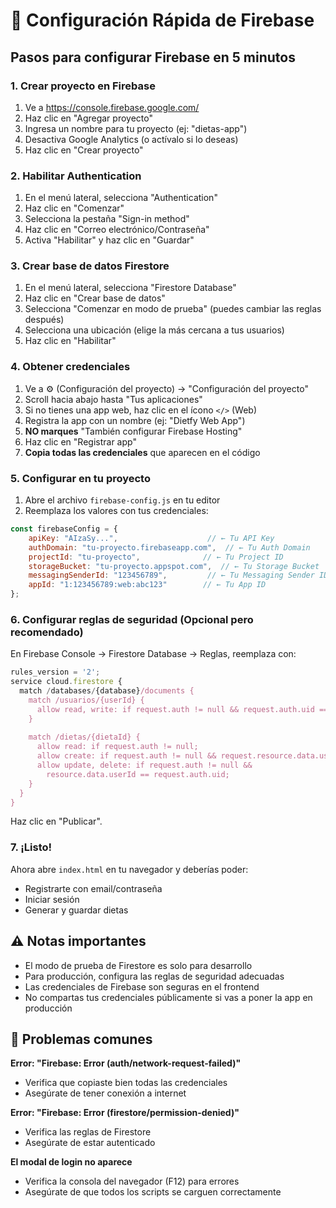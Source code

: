 # 🔧 Configuración Rápida de Firebase

## Pasos para configurar Firebase en 5 minutos

### 1. Crear proyecto en Firebase

1. Ve a https://console.firebase.google.com/
2. Haz clic en "Agregar proyecto"
3. Ingresa un nombre para tu proyecto (ej: "dietas-app")
4. Desactiva Google Analytics (o actívalo si lo deseas)
5. Haz clic en "Crear proyecto"

### 2. Habilitar Authentication

1. En el menú lateral, selecciona "Authentication"
2. Haz clic en "Comenzar"
3. Selecciona la pestaña "Sign-in method"
4. Haz clic en "Correo electrónico/Contraseña"
5. Activa "Habilitar" y haz clic en "Guardar"

### 3. Crear base de datos Firestore

1. En el menú lateral, selecciona "Firestore Database"
2. Haz clic en "Crear base de datos"
3. Selecciona "Comenzar en modo de prueba" (puedes cambiar las reglas después)
4. Selecciona una ubicación (elige la más cercana a tus usuarios)
5. Haz clic en "Habilitar"

### 4. Obtener credenciales

1. Ve a ⚙️ (Configuración del proyecto) → "Configuración del proyecto"
2. Scroll hacia abajo hasta "Tus aplicaciones"
3. Si no tienes una app web, haz clic en el ícono `</>` (Web)
4. Registra la app con un nombre (ej: "Dietfy Web App")
5. **NO marques** "También configurar Firebase Hosting"
6. Haz clic en "Registrar app"
7. **Copia todas las credenciales** que aparecen en el código

### 5. Configurar en tu proyecto

1. Abre el archivo `firebase-config.js` en tu editor
2. Reemplaza los valores con tus credenciales:

```javascript
const firebaseConfig = {
    apiKey: "AIzaSy...",                    // ← Tu API Key
    authDomain: "tu-proyecto.firebaseapp.com",  // ← Tu Auth Domain
    projectId: "tu-proyecto",              // ← Tu Project ID
    storageBucket: "tu-proyecto.appspot.com",  // ← Tu Storage Bucket
    messagingSenderId: "123456789",         // ← Tu Messaging Sender ID
    appId: "1:123456789:web:abc123"        // ← Tu App ID
};
```

### 6. Configurar reglas de seguridad (Opcional pero recomendado)

En Firebase Console → Firestore Database → Reglas, reemplaza con:

```javascript
rules_version = '2';
service cloud.firestore {
  match /databases/{database}/documents {
    match /usuarios/{userId} {
      allow read, write: if request.auth != null && request.auth.uid == userId;
    }
    
    match /dietas/{dietaId} {
      allow read: if request.auth != null;
      allow create: if request.auth != null && request.resource.data.userId == request.auth.uid;
      allow update, delete: if request.auth != null && 
        resource.data.userId == request.auth.uid;
    }
  }
}
```

Haz clic en "Publicar".

### 7. ¡Listo!

Ahora abre `index.html` en tu navegador y deberías poder:
- Registrarte con email/contraseña
- Iniciar sesión
- Generar y guardar dietas

## ⚠️ Notas importantes

- El modo de prueba de Firestore es solo para desarrollo
- Para producción, configura las reglas de seguridad adecuadas
- Las credenciales de Firebase son seguras en el frontend
- No compartas tus credenciales públicamente si vas a poner la app en producción

## 🐛 Problemas comunes

**Error: "Firebase: Error (auth/network-request-failed)"**
- Verifica que copiaste bien todas las credenciales
- Asegúrate de tener conexión a internet

**Error: "Firebase: Error (firestore/permission-denied)"**
- Verifica las reglas de Firestore
- Asegúrate de estar autenticado

**El modal de login no aparece**
- Verifica la consola del navegador (F12) para errores
- Asegúrate de que todos los scripts se carguen correctamente

